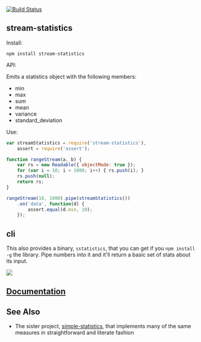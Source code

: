 [![Build Status](https://travis-ci.org/tmcw/stream-statistics.svg?branch=v0.1.0)](https://travis-ci.org/tmcw/stream-statistics)

## stream-statistics

Install:

    npm install stream-statistics

API:

Emits a statistics object with the following members:

* min
* max
* sum
* mean
* variance
* standard_deviation

Use:

```javascript
var streamStatistics = require('stream-statistics'),
    assert = require('assert');

function rangeStream(a, b) {
    var rs = new Readable({ objectMode: true });
    for (var i = 10; i < 1000; i++) { rs.push(i); }
    rs.push(null);
    return rs;
}

rangeStream(10, 1000).pipe(streamStatistics())
    .on('data', function(d) {
        assert.equal(d.min, 10);
    });
```

## cli

This also provides a binary, `sstatistics`, that you can get if you
`npm install -g` the library. Pipe numbers into it and it'll return
a basic set of stats about its input.

![](https://github.com/tmcw/stream-statistics/blob/master/screenshot.png?raw=true)

## [Documentation](https://github.com/tmcw/stream-statistics/wiki)

## See Also

* The sister project, [simple-statistics](https://github.com/tmcw/simple-statistics), that implements
  many of the same measures in straightforward and literate fashion
